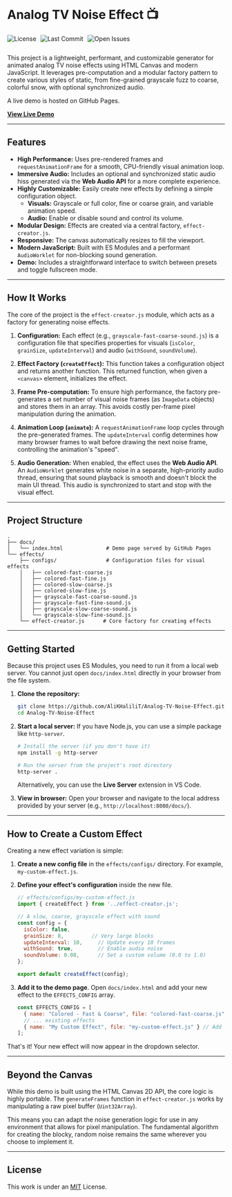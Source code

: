 # Analog TV Noise Effect 📺
<div style="display: flex; gap: 10px; flex-wrap: wrap; margin-bottom: 10px;">
    <img src="https://img.shields.io/github/license/AliKHaliliT/Analog-TV-Noise-Effect" alt="License">
    <img src="https://img.shields.io/github/last-commit/AliKHaliliT/Analog-TV-Noise-Effect" alt="Last Commit">
    <img src="https://img.shields.io/github/issues/AliKHaliliT/Analog-TV-Noise-Effect" alt="Open Issues">
</div>
<br/>
This project is a lightweight, performant, and customizable generator for animated analog TV noise effects using HTML Canvas and modern JavaScript. It leverages pre-computation and a modular factory pattern to create various styles of static, from fine-grained grayscale fuzz to coarse, colorful snow, with optional synchronized audio.

A live demo is hosted on GitHub Pages.

**[View Live Demo](https://alikhalilit.github.io/Analog-TV-Noise-Effect/)**

-----

## Features

  * **High Performance:** Uses pre-rendered frames and `requestAnimationFrame` for a smooth, CPU-friendly visual animation loop.
  * **Immersive Audio:** Includes an optional and synchronized static audio hiss generated via the **Web Audio API** for a more complete experience.
  * **Highly Customizable:** Easily create new effects by defining a simple configuration object.
      * **Visuals:** Grayscale or full color, fine or coarse grain, and variable animation speed.
      * **Audio:** Enable or disable sound and control its volume.
  * **Modular Design:** Effects are created via a central factory, `effect-creator.js`.
  * **Responsive:** The canvas automatically resizes to fill the viewport.
  * **Modern JavaScript:** Built with ES Modules and a performant `AudioWorklet` for non-blocking sound generation.
  * **Demo:** Includes a straightforward interface to switch between presets and toggle fullscreen mode.

-----

## How It Works

The core of the project is the `effect-creator.js` module, which acts as a factory for generating noise effects.

1.  **Configuration:** Each effect (e.g., `grayscale-fast-coarse-sound.js`) is a configuration file that specifies properties for visuals (`isColor`, `grainSize`, `updateInterval`) and audio (`withSound`, `soundVolume`).

2.  **Effect Factory (`createEffect`):** This function takes a configuration object and returns another function. This returned function, when given a `<canvas>` element, initializes the effect.

3.  **Frame Pre-computation:** To ensure high performance, the factory pre-generates a set number of visual noise frames (as `ImageData` objects) and stores them in an array. This avoids costly per-frame pixel manipulation during the animation.

4.  **Animation Loop (`animate`):** A `requestAnimationFrame` loop cycles through the pre-generated frames. The `updateInterval` config determines how many browser frames to wait before drawing the next noise frame, controlling the animation's "speed".

5.  **Audio Generation:** When enabled, the effect uses the **Web Audio API**. An `AudioWorklet` generates white noise in a separate, high-priority audio thread, ensuring that sound playback is smooth and doesn't block the main UI thread. This audio is synchronized to start and stop with the visual effect.

-----

## Project Structure

```
.
├── docs/
│   └── index.html              # Demo page served by GitHub Pages
└── effects/
    ├── configs/                # Configuration files for visual effects
    │   ├── colored-fast-coarse.js
    │   ├── colored-fast-fine.js
    │   ├── colored-slow-coarse.js
    │   ├── colored-slow-fine.js
    │   ├── grayscale-fast-coarse-sound.js
    │   ├── grayscale-fast-fine-sound.js
    │   ├── grayscale-slow-coarse-sound.js
    │   └── grayscale-slow-fine-sound.js
    └── effect-creator.js      # Core factory for creating effects
```

-----

## Getting Started

Because this project uses ES Modules, you need to run it from a local web server. You cannot just open `docs/index.html` directly in your browser from the file system.

1.  **Clone the repository:**

    ```bash
    git clone https://github.com/AliKHaliliT/Analog-TV-Noise-Effect.git
    cd Analog-TV-Noise-Effect
    ```

2.  **Start a local server:**
    If you have Node.js, you can use a simple package like `http-server`.

    ```bash
    # Install the server (if you don't have it)
    npm install -g http-server

    # Run the server from the project's root directory
    http-server .
    ```

    Alternatively, you can use the **Live Server** extension in VS Code.

3.  **View in browser:**
    Open your browser and navigate to the local address provided by your server (e.g., `http://localhost:8080/docs/`).

-----

## How to Create a Custom Effect

Creating a new effect variation is simple:

1.  **Create a new config file** in the `effects/configs/` directory. For example, `my-custom-effect.js`.

2.  **Define your effect's configuration** inside the new file.

    ```javascript
    // effects/configs/my-custom-effect.js
    import { createEffect } from '../effect-creator.js';

    // A slow, coarse, grayscale effect with sound
    const config = {
      isColor: false,
      grainSize: 8,         // Very large blocks
      updateInterval: 10,     // Update every 10 frames
      withSound: true,        // Enable audio noise
      soundVolume: 0.08,      // Set a custom volume (0.0 to 1.0)
    };

    export default createEffect(config);
    ```

3.  **Add it to the demo page**. Open `docs/index.html` and add your new effect to the `EFFECTS_CONFIG` array.

    ```javascript
    const EFFECTS_CONFIG = [
      { name: "Colored - Fast & Coarse", file: "colored-fast-coarse.js" },
      // ... existing effects
      { name: "My Custom Effect", file: "my-custom-effect.js" } // Add your new effect here
    ];
    ```

That's it\! Your new effect will now appear in the dropdown selector.

-----

## Beyond the Canvas

While this demo is built using the HTML Canvas 2D API, the core logic is highly portable. The `generateFrames` function in `effect-creator.js` works by manipulating a raw pixel buffer (`Uint32Array`).

This means you can adapt the noise generation logic for use in any environment that allows for pixel manipulation. The fundamental algorithm for creating the blocky, random noise remains the same wherever you choose to implement it.

-----

## License

This work is under an [MIT](https://choosealicense.com/licenses/mit/) License.